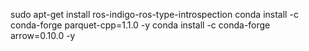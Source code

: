 sudo apt-get install ros-indigo-ros-type-introspection
conda install -c conda-forge parquet-cpp=1.1.0 -y
conda install -c conda-forge arrow=0.10.0 -y
